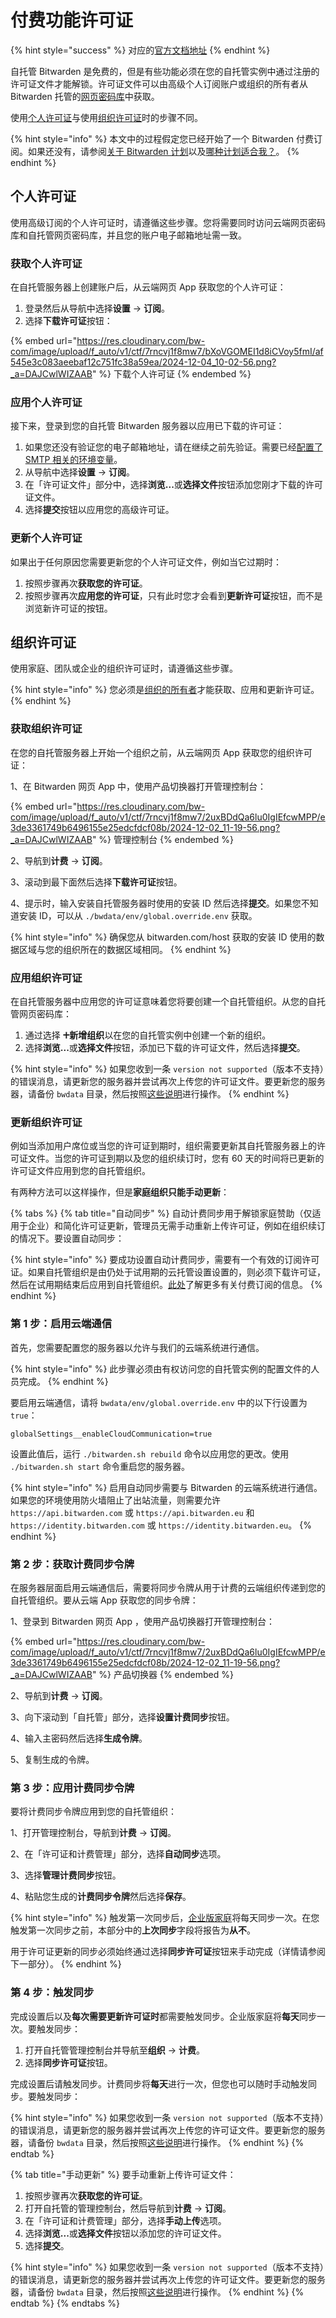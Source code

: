 # 付费功能许可证

{% hint style="success" %}
对应的[官方文档地址](https://bitwarden.com/help/article/licensing-on-premise/)
{% endhint %}

自托管 Bitwarden 是免费的，但是有些功能必须在您的自托管实例中通过注册的许可证文件才能解锁。许可证文件可以由高级个人订阅账户或组织的所有者从 Bitwarden 托管的[网页密码库](https://vault.bitwarden.com/)中获取。

使用[个人许可证](licensing-for-paid-features.md#individual-license)与使用[组织许可证](licensing-for-paid-features.md#organization-license)时的步骤不同。

{% hint style="info" %}
本文中的过程假定您已经开始了一个 Bitwarden 付费订阅。如果还没有，请参阅[关于 Bitwarden 计划](../plans-and-pricing/password-manager/about-bitwarden-plans.md)以及[哪种计划适合我？](../plans-and-pricing/what-plan-is-right-for-me.md)。
{% endhint %}

## 个人许可证 <a href="#individual-license" id="individual-license"></a>

使用高级订阅的个人许可证时，请遵循这些步骤。您将需要同时访问云端网页密码库和自托管网页密码库，并且您的账户电子邮箱地址需一致。

### 获取个人许可证 <a href="#retrieve-individual-license" id="retrieve-individual-license"></a>

在自托管服务器上创建账户后，从云端网页 App 获取您的个人许可证：

1. 登录然后从导航中选择**设置** → **订阅**。
2. 选择**下载许可证**按钮：

{% embed url="https://res.cloudinary.com/bw-com/image/upload/f_auto/v1/ctf/7rncvj1f8mw7/bXoVGOMEI1d8iCVoy5fmI/af545e3c083aeebaf12c751fc38a59ea/2024-12-04_10-02-56.png?_a=DAJCwlWIZAAB" %}
下载个人许可证
{% endembed %}

### 应用个人许可证 <a href="#apply-individual-license" id="apply-individual-license"></a>

接下来，登录到您的自托管 Bitwarden 服务器以应用已下载的许可证：

1. 如果您还没有验证您的电子邮箱地址，请在继续之前先验证。需要已经[配置了 SMTP 相关的环境变量](configure-environment-variables.md)。
2. 从导航中选择**设置** → **订阅**。
3. 在「许可证文件」部分中，选择**浏览...**&#x6216;**选择文件**按钮添加您刚才下载的许可证文件。
4. 选择**提交**按钮以应用您的高级许可证。

### 更新个人许可证 <a href="#update-individual-license" id="update-individual-license"></a>

如果出于任何原因您需要更新您的个人许可证文件，例如当它过期时：

1. 按照步骤再次**获取您的许可证**。
2. 按照步骤再次**应用您的许可证**，只有此时您才会看到**更新许可证**按钮，而不是浏览新许可证的按钮。

## 组织许可证 <a href="#organization-license" id="organization-license"></a>

使用家庭、团队或企业的组织许可证时，请遵循这些步骤。

{% hint style="info" %}
您必须是[组织的所有者](../admin-console/user-management/member-roles-and-permissions.md)才能获取、应用和更新许可证。
{% endhint %}

### 获取组织许可证 <a href="#retrieve-organization-license" id="retrieve-organization-license"></a>

在您的自托管服务器上开始一个组织之前，从云端网页 App 获取您的组织许可证：

1、在 Bitwarden 网页 App 中，使用产品切换器打开管理控制台：

{% embed url="https://res.cloudinary.com/bw-com/image/upload/f_auto/v1/ctf/7rncvj1f8mw7/2uxBDdQa6lu0IgIEfcwMPP/e3de3361749b6496155e25edcfdcf08b/2024-12-02_11-19-56.png?_a=DAJCwlWIZAAB" %}
管理控制台
{% endembed %}

2、导航到**计费** → **订阅**。

3、滚动到最下面然后选择**下载许可证**按钮。

4、提示时，输入安装自托管服务器时使用的安装 ID 然后选择**提交**。如果您不知道安装 ID，可以从 `./bwdata/env/global.override.env` 获取。

{% hint style="info" %}
确保您从 bitwarden.com/host 获取的安装 ID 使用的数据区域与您的组织所在的数据区域相同。
{% endhint %}

### 应用组织许可证 <a href="#apply-organization-license" id="apply-organization-license"></a>

在自托管服务器中应用您的许可证意味着您将要创建一个自托管组织。从您的自托管网页密码库：

1. 通过选择 **🞤新增组织**以在您的自托管实例中创建一个新的组织。
2. 选择**浏览...**&#x6216;**选择文件**按钮，添加已下载的许可证文件，然后选择**提交**。

{% hint style="info" %}
如果您收到一条 `version not supported`（版本不支持）的错误消息，请更新您的服务器并尝试再次上传您的许可证文件。要更新您的服务器，请备份 `bwdata` 目录，然后按照[这些说明](update-your-instance.md)进行操作。
{% endhint %}

### 更新组织许可证 <a href="#update-organization-license" id="update-organization-license"></a>

例如当添加用户席位或当您的许可证到期时，组织需要更新其自托管服务器上的许可证文件。当您的许可证到期以及您的组织续订时，您有 60 天的时间将已更新的许可证文件应用到您的自托管组织。

有两种方法可以这样操作，但是**家庭组织只能手动更新**：

{% tabs %}
{% tab title="自动同步" %}
自动计费同步用于解锁家庭赞助（仅适用于企业）和简化许可证更新，管理员无需手动重新上传许可证，例如在组织续订的情况下。要设置自动同步：

{% hint style="info" %}
要成功设置自动计费同步，需要有一个有效的订阅许可证。如果自托管组织是由仍处于试用期的云托管设置设置的，则必须下载许可证，然后在试用期结束后应用到自托管组织。[此处](../plans-and-pricing/password-manager/about-bitwarden-plans.md)了解更多有关付费订阅的信息。
{% endhint %}

### 第 1 步：启用云端通信 <a href="#step-1-enable-cloud-communication" id="step-1-enable-cloud-communication"></a>

首先，您需要配置您的服务器以允许与我们的云端系统进行通信。

{% hint style="info" %}
此步骤必须由有权访问您的自托管实例的配置文件的人员完成。
{% endhint %}

要启用云端通信，请将 `bwdata/env/global.override.env` 中的以下行设置为 `true`：

```systemd
globalSettings__enableCloudCommunication=true
```

设置此值后，运行 `./bitwarden.sh rebuild` 命令以应用您的更改。使用 `./bitwarden.sh start` 命令重启您的服务器。

{% hint style="info" %}
启用自动同步需要与 Bitwarden 的云端系统进行通信。如果您的环境使用防火墙阻止了出站流量，则需要允许 `https://api.bitwarden.com` 或 `https://api.bitwarden.eu` 和 `https://identity.bitwarden.com` 或 `https://identity.bitwarden.eu`。
{% endhint %}

### 第 2 步：获取计费同步令牌 <a href="#step-2-retrieve-billing-sync-token" id="step-2-retrieve-billing-sync-token"></a>

在服务器层面启用云端通信后，需要将同步令牌从用于计费的云端组织传递到您的自托管组织。要从云端 App 获取您的同步令牌：

1、登录到 Bitwarden 网页 App ，使用产品切换器打开管理控制台：

{% embed url="https://res.cloudinary.com/bw-com/image/upload/f_auto/v1/ctf/7rncvj1f8mw7/2uxBDdQa6lu0IgIEfcwMPP/e3de3361749b6496155e25edcfdcf08b/2024-12-02_11-19-56.png?_a=DAJCwlWIZAAB" %}
产品切换器
{% endembed %}

2、导航到**计费** → **订阅**。

3、向下滚动到「自托管」部分，选择**设置计费同步**按钮。

4、输入主密码然后选择**生成令牌**。

5、复制生成的令牌。

### 第 3 步：应用计费同步令牌 <a href="#step-3-apply-billing-sync-token" id="step-3-apply-billing-sync-token"></a>

要将计费同步令牌应用到您的自托管组织：

1、打开管理控制台，导航到**计费** → **订阅**。

2、在「许可证和计费管理」部分，选择**自动同步**选项。

3、选择**管理计费同步**按钮。

4、粘贴您生成的**计费同步令牌**然后选择**保存**。

{% hint style="info" %}
触发第一次同步后，[企业版家庭](https://help.ppgg.in/self-hosting/self-hosting-families-sponsorships)将每天同步一次。在您触发第一次同步之前，本部分中的**上次同步**字段将报告为**从不**。

用于许可证更新的同步必须始终通过选择**同步许可证**按钮来手动完成（详情请参阅下一部分）。
{% endhint %}

### 第 4 步：触发同步 <a href="#step-4-trigger-sync" id="step-4-trigger-sync"></a>

完成设置后以及**每次需要更新许可证时**都需要触发同步。企业版家庭将**每天**同步一次。要触发同步：

1. 打开自托管管理控制台并导航至**组织** → **计费**。
2. 选择**同步许可证**按钮。

完成设置后请触发同步。计费同步将**每天**进行一次，但您也可以随时手动触发同步。要触发同步：

{% hint style="info" %}
如果您收到一条 `version not supported`（版本不支持）的错误消息，请更新您的服务器并尝试再次上传您的许可证文件。要更新您的服务器，请备份 `bwdata` 目录，然后按照[这些说明](https://help.ppgg.in/self-hosting/update-your-instance)进行操作。
{% endhint %}
{% endtab %}

{% tab title="手动更新" %}
要手动重新上传许可证文件：

1. 按照步骤再次**获取您的许可证**。
2. 打开自托管的管理控制台，然后导航到**计费** → **订阅**。
3. 在「许可证和计费管理」部分，选择**手动上传**选项。
4. 选择**浏览...**&#x6216;**选择文件**按钮以添加您的许可证文件。
5. 选择**提交**。

{% hint style="info" %}
如果您收到一条 `version not supported`（版本不支持）的错误消息，请更新您的服务器并尝试再次上传您的许可证文件。要更新您的服务器，请备份 `bwdata` 目录，然后按照[这些说明](https://help.ppgg.in/self-hosting/update-your-instance)进行操作。
{% endhint %}
{% endtab %}
{% endtabs %}

